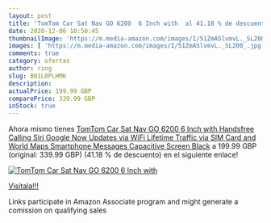 ```yaml
---
layout: post
title: 'TomTom Car Sat Nav GO 6200  6 Inch with  al 41.18 % de descuento'
date: 2020-12-06 10:50:45
thumbnailImage: 'https://m.media-amazon.com/images/I/51ZmASlvmvL._SL200_.jpg'
images: [ 'https://m.media-amazon.com/images/I/51ZmASlvmvL._SL200_.jpg' ]
comments: true
category: ofertas
author: ring
slug: B01L8PLHMK
description:
actualPrice: 199.99 GBP
comparePrice: 339.99 GBP
inStock: true
---
```


Ahora mismo tienes [TomTom Car Sat Nav GO 6200  6 Inch with Handsfree Calling  Siri  Google Now  Updates via WiFi  Lifetime Traffic via SIM Card and World Maps  Smartphone Messages  Capacitive Screen  Black](https://www.amazon.co.uk/dp/B01L8PLHMK/?tag=tolees0a-21) a 199.99 GBP (original: 339.99 GBP) (41.18 %  de descuento) en el siguiente enlace!

[![TomTom Car Sat Nav GO 6200  6 Inch with ](https://m.media-amazon.com/images/I/51ZmASlvmvL._SL200_.jpg)](https://www.amazon.co.uk/dp/B01L8PLHMK/?tag=tolees0a-21)

[Visítala!!!](https://www.amazon.co.uk/dp/B01L8PLHMK/?tag=tolees0a-21)

Links participate in Amazon Associate program and might generate a comission on qualifying sales
